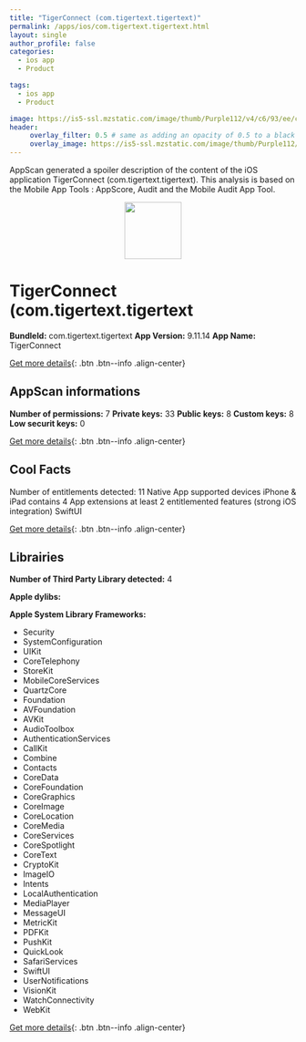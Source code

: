 ```yaml
---
title: "TigerConnect (com.tigertext.tigertext)"
permalink: /apps/ios/com.tigertext.tigertext.html
layout: single
author_profile: false
categories: 
  - ios app 
  - Product 

tags: 
  - ios app 
  - Product 

image: https://is5-ssl.mzstatic.com/image/thumb/Purple112/v4/c6/93/ee/c693eeef-376f-7390-8c32-dc7ecab07757/AppIcon-1x_U007emarketing-0-7-0-85-220.png/512x512bb.jpg
header: 
     overlay_filter: 0.5 # same as adding an opacity of 0.5 to a black background
     overlay_image: https://is5-ssl.mzstatic.com/image/thumb/Purple112/v4/c6/93/ee/c693eeef-376f-7390-8c32-dc7ecab07757/AppIcon-1x_U007emarketing-0-7-0-85-220.png/512x512bb.jpg
---
```

AppScan generated a spoiler description of the content of the iOS application TigerConnect (com.tigertext.tigertext). This analysis is based on the Mobile App Tools : AppScore, Audit and the Mobile Audit App Tool.

  
  
<div style="text-align: center;"><img src="https://is5-ssl.mzstatic.com/image/thumb/Purple112/v4/c6/93/ee/c693eeef-376f-7390-8c32-dc7ecab07757/AppIcon-1x_U007emarketing-0-7-0-85-220.png/512x512bb.jpg" width="100" height="100"></div>  
  
# TigerConnect (com.tigertext.tigertext

**BundleId:** com.tigertext.tigertext
**App Version:** 9.11.14
**App Name:** TigerConnect


[Get more details](/pricing.html){: .btn .btn--info .align-center}  
  
## AppScan informations 

**Number of permissions:** 7
**Private keys:** 33
**Public keys:** 8
**Custom keys:** 8
**Low securit keys:** 0
  
[Get more details](/pricing.html){: .btn .btn--info .align-center}

## Cool Facts

Number of entitlements detected: 11
Native App
supported devices iPhone & iPad
contains 4 App extensions
at least 2 entitlemented features (strong iOS integration)
SwiftUI
  
[Get more details](/pricing.html){: .btn .btn--info .align-center}

## Librairies 
**Number of Third Party Library detected:** 4

**Apple dylibs:**


**Apple System Library Frameworks:**
- Security
- SystemConfiguration
- UIKit
- CoreTelephony
- StoreKit
- MobileCoreServices
- QuartzCore
- Foundation
- AVFoundation
- AVKit
- AudioToolbox
- AuthenticationServices
- CallKit
- Combine
- Contacts
- CoreData
- CoreFoundation
- CoreGraphics
- CoreImage
- CoreLocation
- CoreMedia
- CoreServices
- CoreSpotlight
- CoreText
- CryptoKit
- ImageIO
- Intents
- LocalAuthentication
- MediaPlayer
- MessageUI
- MetricKit
- PDFKit
- PushKit
- QuickLook
- SafariServices
- SwiftUI
- UserNotifications
- VisionKit
- WatchConnectivity
- WebKit


  
[Get more details](/pricing.html){: .btn .btn--info .align-center}

